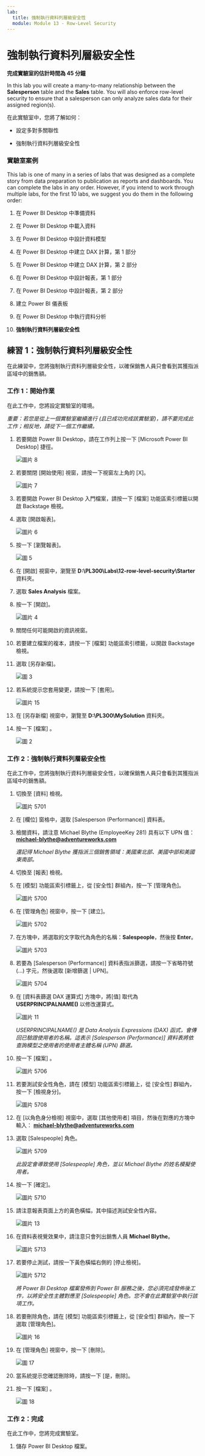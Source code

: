 ```yaml
---
lab:
  title: 強制執行資料列層級安全性
  module: Module 13 - Row-Level Security
---
```



# <a name="enforce-row-level-security"></a>**強制執行資料列層級安全性**

**完成實驗室的估計時間為 45 分鐘**

In this lab you will create a many-to-many relationship between the <bpt id="p1">**</bpt>Salesperson<ept id="p1">**</ept> table and the <bpt id="p2">**</bpt>Sales<ept id="p2">**</ept> table. You will also enforce row-level security to ensure that a salesperson can only analyze sales data for their assigned region(s).

在此實驗室中，您將了解如何：

- 設定多對多關聯性

- 強制執行資料列層級安全性

### <a name="lab-story"></a>**實驗室案例**

This lab is one of many in a series of labs that was designed as a complete story from data preparation to publication as reports and dashboards. You can complete the labs in any order. However, if you intend to work through multiple labs, for the first 10 labs, we suggest you do them in the following order:

1. 在 Power BI Desktop 中準備資料

2. 在 Power BI Desktop 中載入資料

3. 在 Power BI Desktop 中設計資料模型

5. 在 Power BI Desktop 中建立 DAX 計算，第 1 部分

6. 在 Power BI Desktop 中建立 DAX 計算，第 2 部分

7. 在 Power BI Desktop 中設計報表，第 1 部分

8. 在 Power BI Desktop 中設計報表，第 2 部分

9. 建立 Power BI 儀表板

10. 在 Power BI Desktop 中執行資料分析

11. **強制執行資料列層級安全性**

## <a name="exercise-1-enforce-row-level-security"></a>**練習 1：強制執行資料列層級安全性**

在此練習中，您將強制執行資料列層級安全性，以確保銷售人員只會看到其獲指派區域中的銷售額。

### <a name="task-1-get-started"></a>**工作 1：開始作業**

在此工作中，您將設定實驗室的環境。

*重要：若您是從上一個實驗室繼續進行 (且已成功完成該實驗室)，請不要完成此工作；相反地，請從下一個工作繼續。*

1. 若要開啟 Power BI Desktop，請在工作列上按一下 [Microsoft Power BI Desktop] 捷徑。

    ![圖片 8](Linked_image_Files/04-configure-data-model-in-power-bi-desktop-advanced_image1.png)

1. 若要關閉 [開始使用] 視窗，請按一下視窗左上角的 [X]。

    ![圖片 7](Linked_image_Files/04-configure-data-model-in-power-bi-desktop-advanced_image2.png)

1. 若要開啟 Power BI Desktop 入門檔案，請按一下 [檔案] 功能區索引標籤以開啟 Backstage 檢視。

1. 選取 [開啟報表]。

    ![圖片 6](Linked_image_Files/04-configure-data-model-in-power-bi-desktop-advanced_image3.png)

1. 按一下 [瀏覽報表]。

    ![圖 5](Linked_image_Files/04-configure-data-model-in-power-bi-desktop-advanced_image4.png)

1. 在 [開啟] 視窗中，瀏覽至 **D:\PL300\Labs\12-row-level-security\Starter** 資料夾。

1. 選取 **Sales Analysis** 檔案。

1. 按一下 [開啟]。

    ![圖片 4](Linked_image_Files/04-configure-data-model-in-power-bi-desktop-advanced_image5.png)

1. 關閉任何可能開啟的資訊視窗。

1. 若要建立檔案的複本，請按一下 [檔案] 功能區索引標籤，以開啟 Backstage 檢視。

1. 選取 [另存新檔]。

    ![圖 3](Linked_image_Files/04-configure-data-model-in-power-bi-desktop-advanced_image6.png)

1. 若系統提示您套用變更，請按一下 [套用]。

    ![圖片 15](Linked_image_Files/04-configure-data-model-in-power-bi-desktop-advanced_image7.png)

1. 在 [另存新檔] 視窗中，瀏覽至 **D:\PL300\MySolution** 資料夾。

1. 按一下 [檔案] 。

    ![圖 2](Linked_image_Files/04-configure-data-model-in-power-bi-desktop-advanced_image8.png)

### <a name="task-2-enforce-row-level-security"></a>**工作 2：強制執行資料列層級安全性**

在此工作中，您將強制執行資料列層級安全性，以確保銷售人員只會看到其獲指派區域中的銷售額。

1. 切換至 [資料] 檢視。

    ![圖片 5701](Linked_image_Files/04-configure-data-model-in-power-bi-desktop-advanced_image20.png)

2. 在 [欄位] 窗格中，選取 [Salesperson (Performance)] 資料表。

3. 檢閱資料，請注意 Michael Blythe (EmployeeKey 281) 具有以下 UPN 值： **michael-blythe@adventureworks.com**

    *還記得 Michael Blythe 獲指派三個銷售領域：美國東北部、美國中部和美國東南部。*

4. 切換至 [報表] 檢視。

5. 在 [模型] 功能區索引標籤上，從 [安全性] 群組內，按一下 [管理角色]。

    ![圖片 5700](Linked_image_Files/04-configure-data-model-in-power-bi-desktop-advanced_image21.png)

6. 在 [管理角色] 視窗中，按一下 [建立]。

    ![圖片 5702](Linked_image_Files/04-configure-data-model-in-power-bi-desktop-advanced_image22.png)

7. 在方塊中，將選取的文字取代為角色的名稱：**Salespeople**，然後按 **Enter**。

    ![圖片 5703](Linked_image_Files/04-configure-data-model-in-power-bi-desktop-advanced_image23.png)

8. 若要為 [Salesperson (Performance)] 資料表指派篩選，請按一下省略符號 (...) 字元，然後選取 [新增篩選 \| UPN]。

    ![圖片 5704](Linked_image_Files/04-configure-data-model-in-power-bi-desktop-advanced_image24.png)

9. 在 [資料表篩選 DAX 運算式] 方塊中，將[值] 取代為 **USERPRINCIPALNAME()** 以修改運算式。

    ![圖片 11](Linked_image_Files/04-configure-data-model-in-power-bi-desktop-advanced_image25.png)

    *USERPRINCIPALNAME() 是 Data Analysis Expressions (DAX) 函式，會傳回已驗證使用者的名稱。這表示 [Salesperson (Performance)] 資料表將依查詢模型之使用者的使用者主體名稱 (UPN) 篩選。*

10. 按一下 [檔案] 。

    ![圖片 5706](Linked_image_Files/04-configure-data-model-in-power-bi-desktop-advanced_image26.png)

11. 若要測試安全性角色，請在 [模型] 功能區索引標籤上，從 [安全性] 群組內，按一下 [檢視身分]。

    ![圖片 5708](Linked_image_Files/04-configure-data-model-in-power-bi-desktop-advanced_image27.png)

12. 在 [以角色身分檢視] 視窗中，選取 [其他使用者] 項目，然後在對應的方塊中輸入： **michael-blythe@adventureworks.com**

13. 選取 [Salespeople] 角色。

    ![圖片 5709](Linked_image_Files/04-configure-data-model-in-power-bi-desktop-advanced_image28.png)

    *此設定會導致使用 [Salespeople] 角色，並以 Michael Blythe 的姓名模擬使用者。*

14. 按一下 [確定]。

    ![圖片 5710](Linked_image_Files/04-configure-data-model-in-power-bi-desktop-advanced_image29.png)

15. 請注意報表頁面上方的黃色橫幅，其中描述測試安全性內容。

    ![圖片 13](Linked_image_Files/04-configure-data-model-in-power-bi-desktop-advanced_image30.png)

16. 在資料表視覺效果中，請注意只會列出銷售人員 **Michael Blythe**。

    ![圖片 5713](Linked_image_Files/04-configure-data-model-in-power-bi-desktop-advanced_image31.png)

17. 若要停止測試，請按一下黃色橫幅右側的 [停止檢視]。

    ![圖片 5712](Linked_image_Files/04-configure-data-model-in-power-bi-desktop-advanced_image32.png)

    *將 Power BI Desktop 檔案發佈到 Power BI 服務之後，您必須完成發佈後工作，以將安全性主體對應至 [Salespeople] 角色。您不會在此實驗室中執行該項工作。*

18. 若要刪除角色，請在 [模型] 功能區索引標籤上，從 [安全性] 群組內，按一下選取 [管理角色]。

    ![圖片 16](Linked_image_Files/04-configure-data-model-in-power-bi-desktop-advanced_image33.png)

19. 在 [管理角色] 視窗中，按一下 [刪除]。

    ![圖 17](Linked_image_Files/04-configure-data-model-in-power-bi-desktop-advanced_image34.png)

20. 當系統提示您確認刪除時，請按一下 [是，刪除]。

21. 按一下 [檔案] 。

    ![圖 18](Linked_image_Files/04-configure-data-model-in-power-bi-desktop-advanced_image35.png)

### <a name="task-2-finish-up"></a>**工作 2：完成**

在此工作中，您將完成實驗室。

1. 儲存 Power BI Desktop 檔案。
